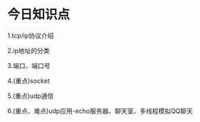 # 今日知识点

1.tcp/ip协议介绍

2.ip地址的分类

3.端口、端口号

4.(重点)socket

5.(重点)udp通信

6.(重点、难点)udp应用-echo服务器、聊天室、多线程模拟QQ聊天